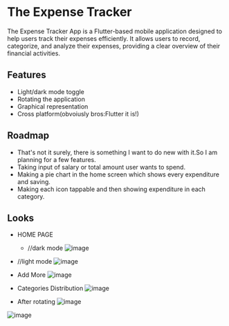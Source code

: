 
# The Expense Tracker
The Expense Tracker App is a Flutter-based mobile application designed to help users track their expenses efficiently. It allows users to record, categorize, and analyze their expenses, providing a clear overview of their financial activities.


## Features

- Light/dark mode toggle
- Rotating the application
- Graphical representation
- Cross platform(obvoiusly bros:Flutter it is!)


## Roadmap

- That's not it surely, there is something I want to do new with it.So I am planning for a few features.
- Taking input of salary or total amount user wants to spend.
- Making a pie chart in the home screen which shows every expenditure and saving.
- Making each icon tappable and then showing expenditure in each category.

## Looks
- HOME PAGE
    - //dark mode
![image](https://github.com/Shivansh722/expense_tracker/assets/113300509/6c010af4-a3d1-4f53-9fa8-8dde943eb3c0)

- //light mode
![image](https://github.com/Shivansh722/expense_tracker/assets/113300509/c21ff73d-7341-4063-8a8f-d4395ddf3caf)

- Add More
![image](https://github.com/Shivansh722/expense_tracker/assets/113300509/fae1b9d7-65bc-44c4-8e72-0d81fdb4521b)

- Categories Distribution
![image](https://github.com/Shivansh722/expense_tracker/assets/113300509/13e8b170-9a21-4bc7-bb2f-697f0f9f5b02)

- After rotating
![image](https://github.com/Shivansh722/expense_tracker/assets/113300509/17705c50-fa7b-4ba2-a662-ea8300b78d0f)

![image](https://github.com/Shivansh722/expense_tracker/assets/113300509/91f27e87-f71b-48c1-97cb-8561cd8e0b66)






